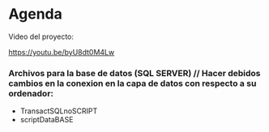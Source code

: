 # Agenda

Video del proyecto: 

https://youtu.be/byU8dt0M4Lw

### Archivos para la base de datos (SQL SERVER) // Hacer debidos cambios en la conexion en la capa de datos con respecto a su ordenador:

- TransactSQLnoSCRIPT
- scriptDataBASE
